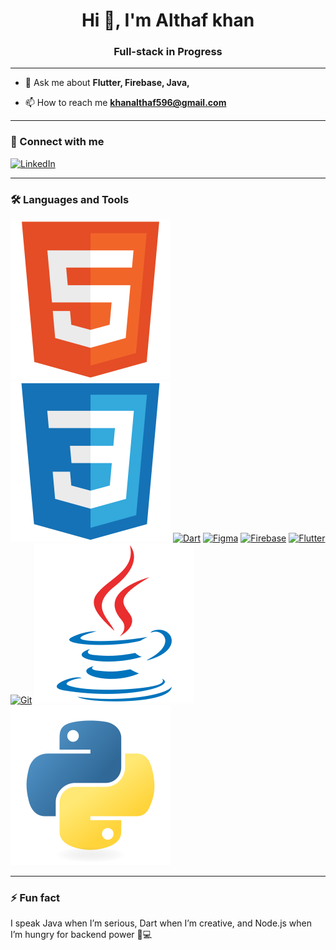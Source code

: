<h1 align="center">Hi 👋, I'm Althaf khan</h1>
<h3 align="center"> Full-stack in Progress</h3>

--- 

- 💬 Ask me about **Flutter, Firebase, Java,**

- 📫 How to reach me **khanalthaf596@gmail.com**


---

<h3>🔗 Connect with me</h3>

[![LinkedIn](https://img.shields.io/badge/LINKEDIN-0A66C2?style=for-the-badge&logo=linkedin&logoColor=white)](https://linkedin.com/in/althaf-khan-z-2b4a79321)


  
---
  <h3>🛠 Languages and Tools</h3>

[![HTML5](https://raw.githubusercontent.com/devicons/devicon/master/icons/html5/html5-original.svg)](https://developer.mozilla.org/en-US/docs/Web/HTML) [![CSS3](https://raw.githubusercontent.com/devicons/devicon/master/icons/css3/css3-original.svg)](https://developer.mozilla.org/en-US/docs/Web/CSS) [![Dart](https://www.vectorlogo.zone/logos/dartlang/dartlang-icon.svg)](https://dart.dev) [![Figma](https://www.vectorlogo.zone/logos/figma/figma-icon.svg)](https://www.figma.com/) [![Firebase](https://www.vectorlogo.zone/logos/firebase/firebase-icon.svg)](https://firebase.google.com/) [![Flutter](https://www.vectorlogo.zone/logos/flutterio/flutterio-icon.svg)](https://flutter.dev) [![Git](https://www.vectorlogo.zone/logos/git-scm/git-scm-icon.svg)](https://git-scm.com/) [![Java](https://raw.githubusercontent.com/devicons/devicon/master/icons/java/java-original.svg)](https://www.java.com/) [![Python](https://raw.githubusercontent.com/devicons/devicon/master/icons/python/python-original.svg)](https://www.python.org/)

  

---

 <h3>⚡ Fun fact </h3>
I speak Java when I’m serious, Dart when I’m creative, and Node.js when I’m hungry for backend power 🍜💻

  



